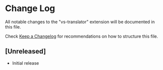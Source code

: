 # Change Log

All notable changes to the "vs-translator" extension will be documented in this file.

Check [Keep a Changelog](http://keepachangelog.com/) for recommendations on how to structure this file.

## [Unreleased]

- Initial release